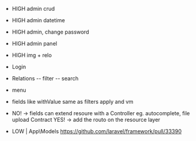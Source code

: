 - HIGH admin crud
- HIGH admin datetime
- HIGH admin, change password
- HIGH admin panel
- HIGH img + relo
- Login
- Relations
-- filter 
-- search
- menu
- fields like withValue same as filters apply and vm
- NO! -> fields can extend resoure with a Controller eg. autocomplete, file upload Contract
  YES! -> add the routo on the resource layer

- LOW | App\Models https://github.com/laravel/framework/pull/33390

